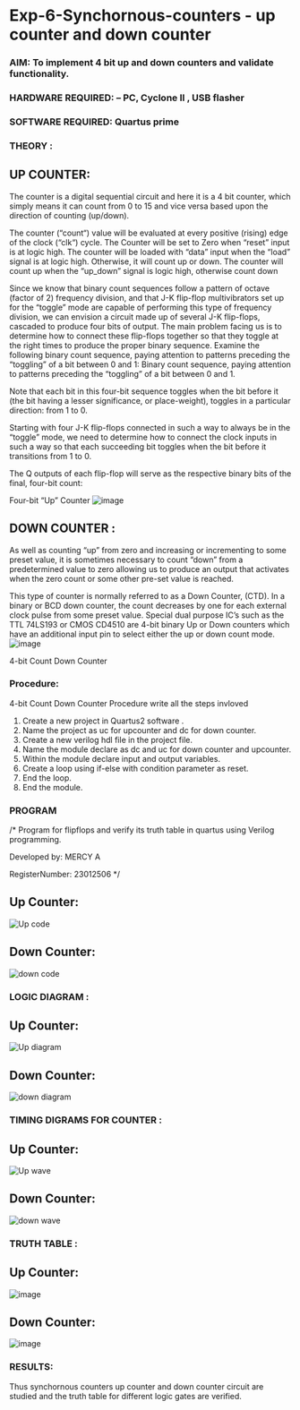 # Exp-6-Synchornous-counters - up counter and down counter 
### AIM: To implement 4 bit up and down counters and validate  functionality.
### HARDWARE REQUIRED:  – PC, Cyclone II , USB flasher
### SOFTWARE REQUIRED:   Quartus prime
### THEORY :

## UP COUNTER: 
The counter is a digital sequential circuit and here it is a 4 bit counter, which simply means it can count from 0 to 15 and vice versa based upon the direction of counting (up/down). 

The counter (“count“) value will be evaluated at every positive (rising) edge of the clock (“clk“) cycle.
The Counter will be set to Zero when “reset” input is at logic high.
The counter will be loaded with “data” input when the “load” signal is at logic high. Otherwise, it will count up or down.
The counter will count up when the “up_down” signal is logic high, otherwise count down

Since we know that binary count sequences follow a pattern of octave (factor of 2) frequency division, and that J-K flip-flop multivibrators set up for the “toggle” mode are capable of performing this type of frequency division, we can envision a circuit made up of several J-K flip-flops, cascaded to produce four bits of output.
The main problem facing us is to determine how to connect these flip-flops together so that they toggle at the right times to produce the proper binary sequence.
Examine the following binary count sequence, paying attention to patterns preceding the “toggling” of a bit between 0 and 1:
Binary count sequence, paying attention to patterns preceding the “toggling” of a bit between 0 and 1.

Note that each bit in this four-bit sequence toggles when the bit before it (the bit having a lesser significance, or place-weight), toggles in a particular direction: from 1 to 0.



 
 

Starting with four J-K flip-flops connected in such a way to always be in the “toggle” mode, we need to determine how to connect the clock inputs in such a way so that each succeeding bit toggles when the bit before it transitions from 1 to 0.

The Q outputs of each flip-flop will serve as the respective binary bits of the final, four-bit count:

 
 

Four-bit “Up” Counter
![image](https://user-images.githubusercontent.com/36288975/169644758-b2f4339d-9532-40c5-af40-8f4f8c942e2c.png)



## DOWN COUNTER :

As well as counting “up” from zero and increasing or incrementing to some preset value, it is sometimes necessary to count “down” from a predetermined value to zero allowing us to produce an output that activates when the zero count or some other pre-set value is reached.

This type of counter is normally referred to as a Down Counter, (CTD). In a binary or BCD down counter, the count decreases by one for each external clock pulse from some preset value. Special dual purpose IC’s such as the TTL 74LS193 or CMOS CD4510 are 4-bit binary Up or Down counters which have an additional input pin to select either the up or down count mode.
![image](https://user-images.githubusercontent.com/36288975/169644844-1a14e123-7228-4ed8-81a9-eb937dff4ac8.png)


4-bit Count Down Counter


### Procedure:


4-bit Count Down Counter Procedure write all the steps invloved

1. Create a new project in Quartus2 software .
2. Name the project as uc for upcounter and dc for down counter.
3. Create a new verilog hdl file in the project file.
4. Name the module declare as dc and uc for down counter and upcounter.
5. Within the module declare input and output variables.
6. Create a loop using if-else with condition parameter as reset.
7. End the loop.
8. End the module.


### PROGRAM 
/*
Program for flipflops  and verify its truth table in quartus using Verilog programming.


Developed by: MERCY A

RegisterNumber: 23012506 
*/

## Up Counter:

![Up code](https://github.com/mercyarulappan/Exp-7-Synchornous-counters-/assets/149233730/e9dd2daa-7c3c-4e82-a633-6a3a3c2a4d79)

## Down Counter:

![down code](https://github.com/mercyarulappan/Exp-7-Synchornous-counters-/assets/149233730/459491a1-98dd-4966-acac-38fabf369f44)




###  LOGIC DIAGRAM :

## Up Counter:

![Up diagram](https://github.com/mercyarulappan/Exp-7-Synchornous-counters-/assets/149233730/211444ee-5902-4172-8f35-7866d7ad6d84)

## Down Counter:

![down diagram](https://github.com/mercyarulappan/Exp-7-Synchornous-counters-/assets/149233730/f17cb6eb-ede3-41e0-94d5-ac60ba18fecd)


### TIMING DIGRAMS FOR COUNTER :

## Up Counter:

![Up wave](https://github.com/mercyarulappan/Exp-7-Synchornous-counters-/assets/149233730/e92a3bdd-a666-4f07-966e-76ece305b996)

## Down Counter:

![down wave](https://github.com/mercyarulappan/Exp-7-Synchornous-counters-/assets/149233730/5e0ba560-22e7-4ff9-a8fe-1752bfb7ae53)


### TRUTH TABLE :

## Up Counter:

![image](https://github.com/mercyarulappan/Exp-7-Synchornous-counters-/assets/149233730/deb02796-83bd-4228-b465-11f8feb339c7)

## Down Counter:

![image](https://github.com/mercyarulappan/Exp-7-Synchornous-counters-/assets/149233730/d7a69cd2-7f53-4854-8bae-f51527aff84d)

### RESULTS:

Thus synchornous counters up counter and down counter circuit are studied and the truth table for different logic gates are verified.



